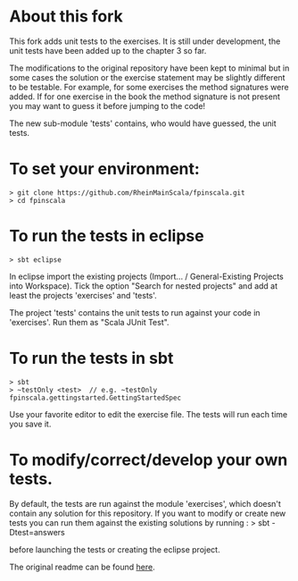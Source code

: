 # About this fork

This fork adds unit tests to the exercises. It is still under development, the unit tests have been added up to the chapter 3 so far.

The modifications to the original repository have been kept to minimal but in some cases the solution or the exercise statement
may be slightly different to be testable. For example, for some exercises the method signatures were added. If
for one exercise in the book the method signature is not present you may want to guess it before jumping to the code!

The new sub-module 'tests' contains, who would have guessed, the unit tests. 

# To set your environment:
    > git clone https://github.com/RheinMainScala/fpinscala.git
    > cd fpinscala

    
# To run the tests in eclipse
    > sbt eclipse
    
In eclipse import the existing projects (Import... / General-Existing Projects into Workspace).
Tick the option "Search for nested projects" and add at least the projects 'exercises' and 'tests'.

The project 'tests' contains the unit tests to run against your code in 'exercises'. Run them as "Scala JUnit Test".
    
# To run the tests in sbt
    > sbt
    > ~testOnly <test>  // e.g. ~testOnly fpinscala.gettingstarted.GettingStartedSpec
    
Use your favorite editor to edit the exercise file. The tests will run each time you save it.

# To modify/correct/develop your own tests.

By default, the tests are run against the module 'exercises', which doesn't contain any solution for this repository. If you want to modify or create new tests you can run them against
the existing solutions by running :
	> sbt -Dtest=answers
	
before launching the tests or creating the eclipse project.

	
The original readme can be found [here](https://github.com/fpinscala/fpinscala).
	

